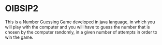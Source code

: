 # OIBSIP2
This is a Number Guessing Game developed in java language, in which you will play with the computer and you will have to guess the number that is chosen by the computer randomly, in a given number of attempts in order to win the game.
